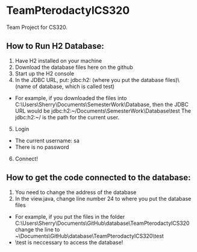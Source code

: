 # TeamPterodactylCS320
Team Project for CS320. 

## How to Run H2 Database:

1. Have H2 installed on your machine
2. Download the database files here on the github
3. Start up the H2 console
4. In the JDBC URL, put: jdbc:h2: (where you put the database files)\\ (name of database, which is called test)
* For example, if you downloaded the files into C:\\Users\\Sherry\Documents\\SemesterWork\\Database, then the JDBC URL would be jdbc:h2:\~/Documents\\SemesterWork\\Database\\test  The jdbc:h2:\~/ is the path for the current user.
5. Login
* The current username: sa
* There is no password
6. Connect!

## How to get the code connected to the database:
1. You need to change the address of the database
2. In the view.java, change line number 24 to where you put the database files
* For example, if you put the files in the folder C:\Users\Sherry\Documents\GitHub\database\TeamPterodactylCS320
change the line to ~\Documents\GitHub\database\TeamPterodactylCS320\test
* \test is neccessary to access the database!
